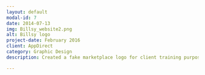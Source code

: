 ```yaml
---
layout: default
modal-id: 7
date: 2014-07-13
img: Billsy_website2.png
alt: Billsy logo
project-date: February 2016
client: AppDirect
category: Graphic Design
description: Created a fake marketplace logo for client training purposes.

---
```

